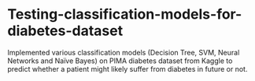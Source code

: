 # Testing-classification-models-for-diabetes-dataset
Implemented various classification models (Decision Tree, SVM, Neural Networks and Naïve Bayes) on PIMA diabetes dataset from Kaggle to predict whether a patient might likely suffer from diabetes in future or not. 
